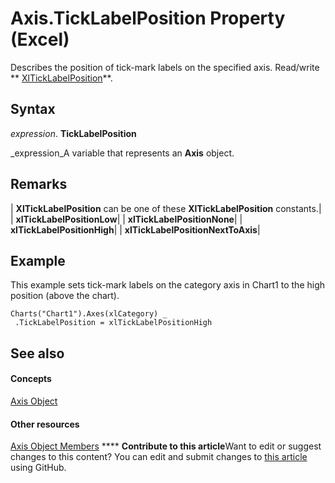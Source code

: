 
# Axis.TickLabelPosition Property (Excel)

Describes the position of tick-mark labels on the specified axis. Read/write  ** [XlTickLabelPosition](6c41a87f-5c2b-d437-a742-03a12eb3d7f2.md)**.


## Syntax

 _expression_. **TickLabelPosition**

 _expression_A variable that represents an  **Axis** object.


## Remarks





| **XlTickLabelPosition** can be one of these **XlTickLabelPosition** constants.|
| **xlTickLabelPositionLow**|
| **xlTickLabelPositionNone**|
| **xlTickLabelPositionHigh**|
| **xlTickLabelPositionNextToAxis**|

## Example

This example sets tick-mark labels on the category axis in Chart1 to the high position (above the chart).


```
Charts("Chart1").Axes(xlCategory) _ 
 .TickLabelPosition = xlTickLabelPositionHigh
```


## See also


#### Concepts


 [Axis Object](7e08c61b-90f4-8d91-0ee2-84283d10b324.md)
#### Other resources


 [Axis Object Members](2b60f79e-339d-a6cf-7ec6-a915b550c634.md)
****   **Contribute to this article**Want to edit or suggest changes to this content? You can edit and submit changes to  [this article](https://github.com/jhershey00/VBA_Excel_Test/OpenXMLCon/articles/50e27107-6dc5-9097-74f7-331642fb52ac.md) using GitHub.

